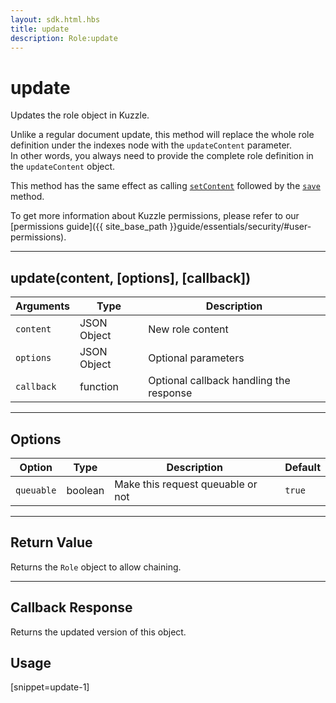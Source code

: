 ```yaml
---
layout: sdk.html.hbs
title: update
description: Role:update
---
```

  

# update
Updates the role object in Kuzzle.

<aside class="warning">
  <p>
    Unlike a regular document update, this method will replace the whole role definition under the indexes node with the <code>updateContent</code> parameter.<br>
    In other words, you always need to provide the complete role definition in the <code>updateContent</code> object.
  </p>
  <p>
    This method has the same effect as calling <a href="{{ site_base_path }}sdk-reference/role/set-content"><code>setContent</code></a> followed by the <a href="{{ site_base_path }}sdk-reference/role/save"><code>save</code></a> method.
  </p>
</aside>

To get more information about Kuzzle permissions, please refer to our [permissions guide]({{ site_base_path }}guide/essentials/security/#user-permissions).

---

## update(content, [options], [callback])

| Arguments | Type | Description |
|---------------|---------|----------------------------------------|
| ``content`` | JSON Object | New role content |
| ``options`` | JSON Object | Optional parameters |
| ``callback`` | function | Optional callback handling the response |

---

## Options

| Option | Type | Description | Default |
|---------------|---------|----------------------------------------|---------|
| ``queuable`` | boolean | Make this request queuable or not  | ``true`` |

---

## Return Value

Returns the `Role` object to allow chaining.

---

## Callback Response

Returns the updated version of this object.

## Usage

[snippet=update-1]
